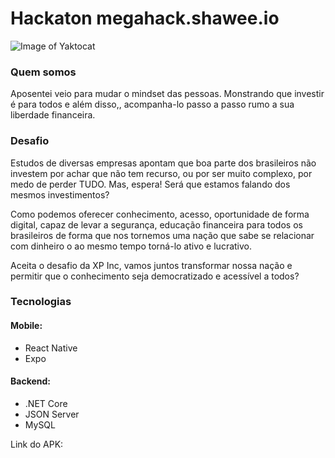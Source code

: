 # Hackaton megahack.shawee.io

![Image of Yaktocat](https://i.imgur.com/QxQgly4.png)


### Quem somos
Aposentei veio para mudar o mindset das pessoas. Monstrando que investir é para todos e além disso,, acompanha-lo passo a passo rumo a sua liberdade financeira.

### Desafio

Estudos de diversas empresas apontam que boa parte dos brasileiros não investem por achar que não tem recurso, ou por ser muito complexo, por medo de perder TUDO. Mas, espera! Será que estamos falando dos mesmos investimentos?

Como podemos oferecer conhecimento, acesso, oportunidade de forma digital, capaz de levar a segurança, educação financeira para todos os brasileiros de forma que nos tornemos uma nação que sabe se relacionar com dinheiro o ao mesmo tempo torná-lo ativo e lucrativo.

Aceita o desafio da XP Inc, vamos juntos transformar nossa nação e permitir que o conhecimento seja democratizado e acessível a todos?

### Tecnologias
#### Mobile: 
- React Native
- Expo

#### Backend: 
- .NET Core 
- JSON Server 
- MySQL

Link do APK: 